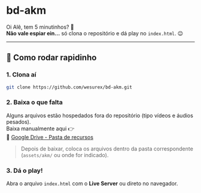 # bd-akm

Oi Alê, tem 5 minutinhos? 👋  
**Não vale espiar ein...** só clona o repositório e dá play no `index.html`. 😉

---

## 🚀 Como rodar rapidinho

### 1. Clona aí

```bash
git clone https://github.com/wesurex/bd-akm.git
```

### 2. Baixa o que falta

Alguns arquivos estão hospedados fora do repositório (tipo vídeos e áudios pesados).  
Baixa manualmente aqui 👉  
🔗 [Google Drive - Pasta de recursos](https://drive.google.com/drive/folders/1djHY-A77peuzYjdTlduScL8nseifP7zm?usp=drive_link)

> Depois de baixar, coloca os arquivos dentro da pasta correspondente (`assets/akm/` ou onde for indicado).

### 3. Dá o play!

Abra o arquivo `index.html` com o **Live Server** ou direto no navegador.

